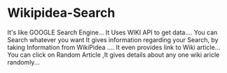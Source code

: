 # Wikipidea-Search

It's like GOOGLE Search Engine...
It Uses WIKI API to get data....
You can Search whatever you want It gives information regarding your Search, by taking Information from WikiPidea ....
It even provides link to Wiki article...
You can click on Random Article ,It gives details about any one wiki aricle randomly...

